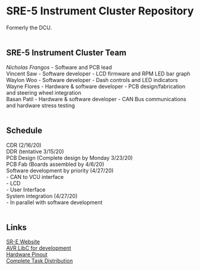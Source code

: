 # SRE-5 Instrument Cluster Repository
Formerly the DCU.<br/>
<br/>
## **SRE-5 Instrument Cluster Team**<br/>
_Nicholas Frangos_ - Software and PCB lead<br/>
Vincent Saw - Software developer - LCD firmware and RPM LED bar graph<br/>
Waylon Woo - Software developer - Dash controls and LED indicators<br/>
Wayne Flores - Hardware & software developer - PCB design/fabrication and steering wheel integration<br/>
Basan Patil - Hardware & software developer - CAN Bus communications and hardware stress testing<br/>
<br/>
## **Schedule**<br/>
CDR (2/16/20)<br/>
DDR (tentative 3/15/20)<br/>
PCB Design (Complete design by Monday 3/23/20)<br/>
PCB Fab (Boards assembled by 4/6/20)<br/>
Software development by priority (4/27/20)<br/>
    - CAN to VCU interface<br/>
    - LCD<br/>
    - User Interface<br/>
System integration (4/27/20)<br/>
    - In parallel with software development<br/>
<br/>
## **Links**<br/>
[SR-E Website](http://sr-e.org/)<br/>
[AVR LibC for development](https://www.nongnu.org/avr-libc/)<br/>
[Hardware Pinout](https://drive.google.com/a/sjsu.edu/file/d/1xLYuw01qww-YaoIknkYIqtMT0WFpS8pR/view?usp=sharing)<br/>
[Complete Task Distribution](https://drive.google.com/a/sjsu.edu/file/d/1iRvdDaB0XlhBnymgw6_nRES0wXMsfi51/view?usp=sharing)<br/>



